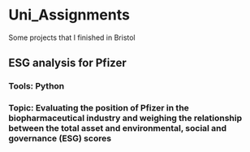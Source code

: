# Uni_Assignments
Some projects that I finished in Bristol
## ESG analysis for Pfizer
### Tools: Python
### Topic: Evaluating the position of Pfizer in the biopharmaceutical industry and weighing the relationship between the total asset and environmental, social and governance (ESG) scores
